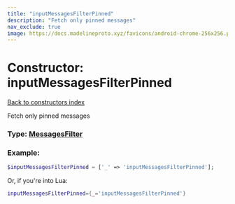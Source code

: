 ```yaml
---
title: "inputMessagesFilterPinned"
description: "Fetch only pinned messages"
nav_exclude: true
image: https://docs.madelineproto.xyz/favicons/android-chrome-256x256.png
---
```

# Constructor: inputMessagesFilterPinned  
[Back to constructors index](index.md)



Fetch only pinned messages




### Type: [MessagesFilter](../types/MessagesFilter.md)


### Example:

```php
$inputMessagesFilterPinned = ['_' => 'inputMessagesFilterPinned'];
```  


Or, if you're into Lua:

```lua
inputMessagesFilterPinned={_='inputMessagesFilterPinned'}

```


